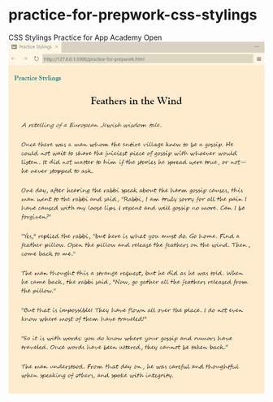 # practice-for-prepwork-css-stylings
CSS Stylings Practice for App Academy Open
![Styling](Styling2.png)
